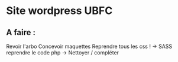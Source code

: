 # Site wordpress UBFC

## A faire :

Revoir l'arbo
Concevoir maquettes
Reprendre tous les css ! -> SASS
reprendre le code php -> Nettoyer / compléter
